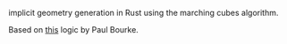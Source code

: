 implicit geometry generation in Rust using the marching cubes algorithm.

Based on [this](https://paulbourke.net/geometry/polygonise/) logic by Paul Bourke.
